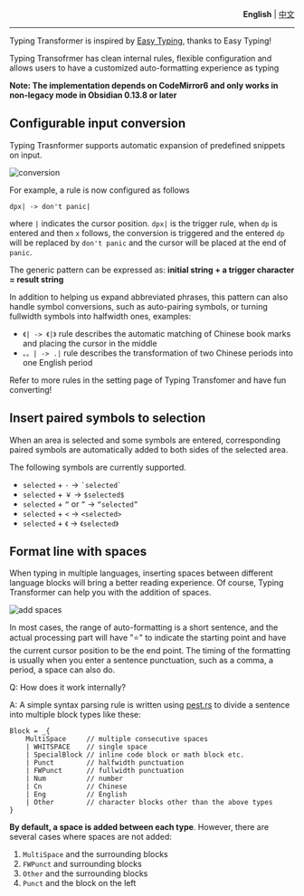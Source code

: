 

<p align="right"><strong>English</strong> | <a href="https://github.com/aptend/typing-transformer-obsidian/blob/main/README-CN.md">中文</a></p>

---

Typing Transformer is inspired by [Easy Typing](https://github.com/Yaozhuwa/easy-typing-obsidian), thanks to Easy Typing!

Typing Transofrmer has clean internal rules, flexible configuration and allows users to have a customized auto-formatting experience as typing

**Note: The implementation depends on CodeMirror6 and only works in non-legacy mode in Obsidian 0.13.8 or later**

## Configurable input conversion


Typing Trasnformer supports automatic expansion of predefined snippets on input.

![conversion](https://user-images.githubusercontent.com/49832303/175769416-c0fce828-cf72-4d2d-b74d-8bf35f78ce27.gif)

For example, a rule is now configured as follows

```
dpx| -> don't panic|
```

where `|` indicates the cursor position. `dpx|` is the trigger rule, when `dp` is entered and then `x` follows, the conversion is triggered and the entered `dp` will be replaced by `don't panic` and the cursor will be placed at the end of `panic`.


The generic pattern can be expressed as: **initial string + a trigger character = result string**

In addition to helping us expand abbreviated phrases, this pattern can also handle symbol conversions, such as auto-pairing symbols, or turning fullwidth symbols into halfwidth ones, examples:
- `《| -> 《|》` rule describes the automatic matching of Chinese book marks and placing the cursor in the middle
- `。。| -> .|` rule describes the transformation of two Chinese periods into one English period

Refer to more rules in the setting page of Typing Transfomer and have fun converting!

## Insert paired symbols to selection

When an area is selected and some symbols are entered, corresponding paired symbols are automatically added to both sides of the selected area.

The following symbols are currently supported.

- `selected` + `·` -> `` `selected` ``
- `selected` + `￥` -> `$selected$`
- `selected` + `“` or `”` -> `“selected”`
- `selected` + `<`  -> `<selected>`
- `selected` + `《`  -> `《selected》`


## Format line with spaces

When typing in multiple languages, inserting spaces between different language blocks will bring a better reading experience. Of course, Typing Transformer can help you with the addition of spaces.

![add spaces](https://user-images.githubusercontent.com/49832303/175770015-6dba97d6-5eb2-4d30-a28d-e7ae061c2e7a.gif)

In most cases, the range of auto-formatting is a short sentence, and the actual processing part will have "⭐️" to indicate the starting point and have the current cursor position to be the end point. The timing of the formatting is usually when you enter a sentence punctuation, such as a comma, a period, a space can also do.

Q: How does it work internally?

A: A simple syntax parsing rule is written using [pest.rs](https://pest.rs/) to divide a sentence into multiple block types like these:

```pest
Block = _{ 
    MultiSpace     // multiple consecutive spaces
    | WHITSPACE    // single space
    | SpecialBlock // inline code block or math block etc.
    | Punct        // halfwidth punctuation
    | FWPunct      // fullwidth punctuation
    | Num          // number
    | Cn           // Chinese
    | Eng          // English
    | Other        // character blocks other than the above types
}
```

**By default, a space is added between each type**. However, there are several cases where spaces are not added:

1. `MultiSpace` and the surrounding blocks
1. `FWPunct` and surrounding blocks
1. `Other` and the surrounding blocks
1. `Punct` and the block on the left
